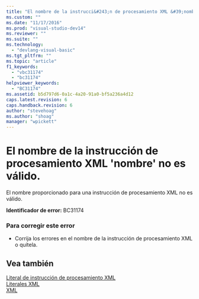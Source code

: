 ```yaml
---
title: "El nombre de la instrucci&#243;n de procesamiento XML &#39;nombre&#39; no es v&#225;lido. | Microsoft Docs"
ms.custom: ""
ms.date: "11/17/2016"
ms.prod: "visual-studio-dev14"
ms.reviewer: ""
ms.suite: ""
ms.technology: 
  - "devlang-visual-basic"
ms.tgt_pltfrm: ""
ms.topic: "article"
f1_keywords: 
  - "vbc31174"
  - "bc31174"
helpviewer_keywords: 
  - "BC31174"
ms.assetid: b5d797d6-0a1c-4a20-91a0-bf5a236a4d12
caps.latest.revision: 6
caps.handback.revision: 6
author: "stevehoag"
ms.author: "shoag"
manager: "wpickett"
---
```

# El nombre de la instrucci&#243;n de procesamiento XML &#39;nombre&#39; no es v&#225;lido.
El nombre proporcionado para una instrucción de procesamiento XML no es válido.  
  
 **Identificador de error:** BC31174  
  
### Para corregir este error  
  
-   Corrija los errores en el nombre de la instrucción de procesamiento XML o quítela.  
  
## Vea también  
 [Literal de instrucción de procesamiento XML](/dotnet/visual-basic/language-reference/xml-literals/xml-processing-instruction-literal)   
 [Literales XML](/dotnet/visual-basic/language-reference/xml-literals/index)   
 [XML](/dotnet/visual-basic/programming-guide/language-features/xml/index)